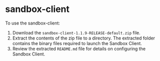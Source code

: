 # sandbox-client

To use the sandbox-client:

1. Download the `sandbox-client-1.1.9-RELEASE-default.zip` file. 
2. Extract the contents of the zip file to a directory. The extracted folder contains the binary files required to launch the Sandbox Client.
3. Review the extracted `README.md` file for details on configuring the Sandbox Client.
